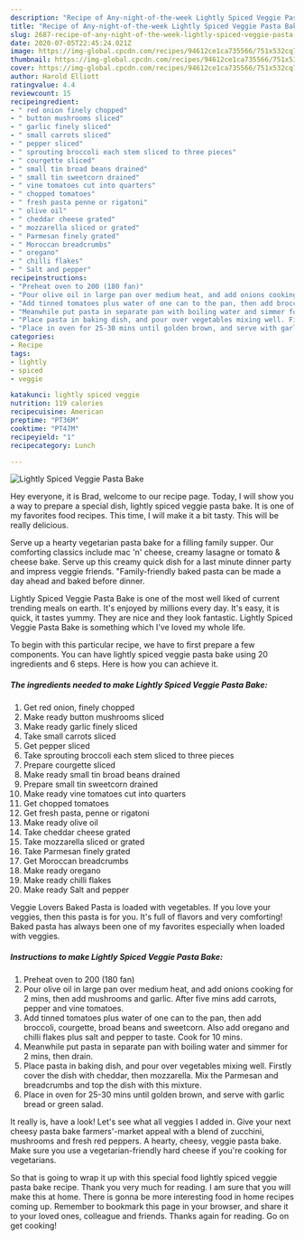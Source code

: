 ```yaml
---
description: "Recipe of Any-night-of-the-week Lightly Spiced Veggie Pasta Bake"
title: "Recipe of Any-night-of-the-week Lightly Spiced Veggie Pasta Bake"
slug: 2687-recipe-of-any-night-of-the-week-lightly-spiced-veggie-pasta-bake
date: 2020-07-05T22:45:24.021Z
image: https://img-global.cpcdn.com/recipes/94612ce1ca735566/751x532cq70/lightly-spiced-veggie-pasta-bake-recipe-main-photo.jpg
thumbnail: https://img-global.cpcdn.com/recipes/94612ce1ca735566/751x532cq70/lightly-spiced-veggie-pasta-bake-recipe-main-photo.jpg
cover: https://img-global.cpcdn.com/recipes/94612ce1ca735566/751x532cq70/lightly-spiced-veggie-pasta-bake-recipe-main-photo.jpg
author: Harold Elliott
ratingvalue: 4.4
reviewcount: 15
recipeingredient:
- " red onion finely chopped"
- " button mushrooms sliced"
- " garlic finely sliced"
- " small carrots sliced"
- " pepper sliced"
- " sprouting broccoli each stem sliced to three pieces"
- " courgette sliced"
- " small tin broad beans drained"
- " small tin sweetcorn drained"
- " vine tomatoes cut into quarters"
- " chopped tomatoes"
- " fresh pasta penne or rigatoni"
- " olive oil"
- " cheddar cheese grated"
- " mozzarella sliced or grated"
- " Parmesan finely grated"
- " Moroccan breadcrumbs"
- " oregano"
- " chilli flakes"
- " Salt and pepper"
recipeinstructions:
- "Preheat oven to 200 (180 fan)"
- "Pour olive oil in large pan over medium heat, and add onions cooking for 2 mins, then add mushrooms and garlic. After five mins add carrots, pepper and vine tomatoes."
- "Add tinned tomatoes plus water of one can to the pan, then add broccoli, courgette, broad beans and sweetcorn. Also add oregano and chilli flakes plus salt and pepper to taste. Cook for 10 mins."
- "Meanwhile put pasta in separate pan with boiling water and simmer for 2 mins, then drain."
- "Place pasta in baking dish, and pour over vegetables mixing well. Firstly cover the dish with cheddar, then mozzarella. Mix the Parmesan and breadcrumbs and top the dish with this mixture."
- "Place in oven for 25-30 mins until golden brown, and serve with garlic bread or green salad."
categories:
- Recipe
tags:
- lightly
- spiced
- veggie

katakunci: lightly spiced veggie 
nutrition: 119 calories
recipecuisine: American
preptime: "PT36M"
cooktime: "PT47M"
recipeyield: "1"
recipecategory: Lunch

---
```



![Lightly Spiced Veggie Pasta Bake](https://img-global.cpcdn.com/recipes/94612ce1ca735566/751x532cq70/lightly-spiced-veggie-pasta-bake-recipe-main-photo.jpg)

Hey everyone, it is Brad, welcome to our recipe page. Today, I will show you a way to prepare a special dish, lightly spiced veggie pasta bake. It is one of my favorites food recipes. This time, I will make it a bit tasty. This will be really delicious.

Serve up a hearty vegetarian pasta bake for a filling family supper. Our comforting classics include mac &#39;n&#39; cheese, creamy lasagne or tomato &amp; cheese bake. Serve up this creamy quick dish for a last minute dinner party and impress veggie friends. &#34;Family-friendly baked pasta can be made a day ahead and baked before dinner.

Lightly Spiced Veggie Pasta Bake is one of the most well liked of current trending meals on earth. It's enjoyed by millions every day. It's easy, it is quick, it tastes yummy. They are nice and they look fantastic. Lightly Spiced Veggie Pasta Bake is something which I've loved my whole life.


To begin with this particular recipe, we have to first prepare a few components. You can have lightly spiced veggie pasta bake using 20 ingredients and 6 steps. Here is how you can achieve it.

<!--inarticleads1-->

##### The ingredients needed to make Lightly Spiced Veggie Pasta Bake:

1. Get  red onion, finely chopped
1. Make ready  button mushrooms sliced
1. Make ready  garlic finely sliced
1. Take  small carrots sliced
1. Get  pepper sliced
1. Take  sprouting broccoli each stem sliced to three pieces
1. Prepare  courgette sliced
1. Make ready  small tin broad beans drained
1. Prepare  small tin sweetcorn drained
1. Make ready  vine tomatoes cut into quarters
1. Get  chopped tomatoes
1. Get  fresh pasta, penne or rigatoni
1. Make ready  olive oil
1. Take  cheddar cheese grated
1. Take  mozzarella sliced or grated
1. Take  Parmesan finely grated
1. Get  Moroccan breadcrumbs
1. Make ready  oregano
1. Make ready  chilli flakes
1. Make ready  Salt and pepper


Veggie Lovers Baked Pasta is loaded with vegetables. If you love your veggies, then this pasta is for you. It&#39;s full of flavors and very comforting! Baked pasta has always been one of my favorites especially when loaded with veggies. 

<!--inarticleads2-->

##### Instructions to make Lightly Spiced Veggie Pasta Bake:

1. Preheat oven to 200 (180 fan)
1. Pour olive oil in large pan over medium heat, and add onions cooking for 2 mins, then add mushrooms and garlic. After five mins add carrots, pepper and vine tomatoes.
1. Add tinned tomatoes plus water of one can to the pan, then add broccoli, courgette, broad beans and sweetcorn. Also add oregano and chilli flakes plus salt and pepper to taste. Cook for 10 mins.
1. Meanwhile put pasta in separate pan with boiling water and simmer for 2 mins, then drain.
1. Place pasta in baking dish, and pour over vegetables mixing well. Firstly cover the dish with cheddar, then mozzarella. Mix the Parmesan and breadcrumbs and top the dish with this mixture.
1. Place in oven for 25-30 mins until golden brown, and serve with garlic bread or green salad.


It really is, have a look! Let&#39;s see what all veggies I added in. Give your next cheesy pasta bake farmers&#39;-market appeal with a blend of zucchini, mushrooms and fresh red peppers. A hearty, cheesy, veggie pasta bake. Make sure you use a vegetarian-friendly hard cheese if you&#39;re cooking for vegetarians. 

So that is going to wrap it up with this special food lightly spiced veggie pasta bake recipe. Thank you very much for reading. I am sure that you will make this at home. There is gonna be more interesting food in home recipes coming up. Remember to bookmark this page in your browser, and share it to your loved ones, colleague and friends. Thanks again for reading. Go on get cooking!
